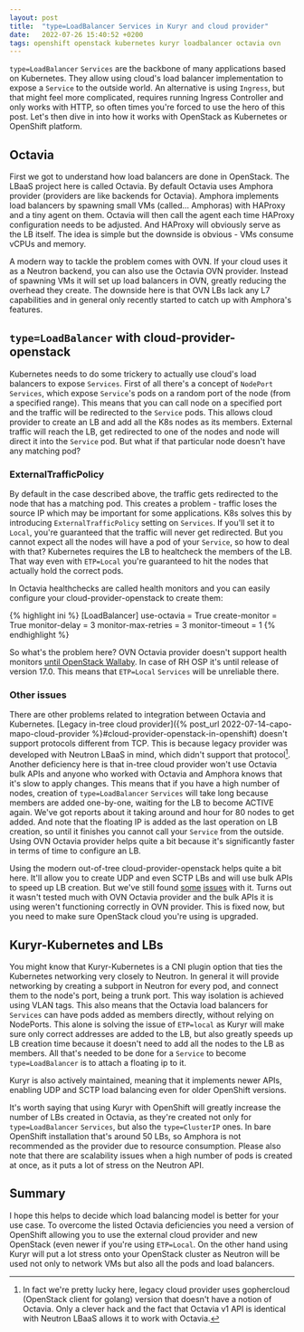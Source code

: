 ```yaml
---
layout: post
title:  "type=LoadBalancer Services in Kuryr and cloud provider"
date:   2022-07-26 15:40:52 +0200
tags: openshift openstack kubernetes kuryr loadbalancer octavia ovn
---
```


`type=LoadBalancer` `Services` are the backbone of many applications based on
Kubernetes. They allow using cloud's load balancer implementation to expose a
`Service` to the outside world. An alternative is using `Ingress`, but that
might feel more complicated, requires running Ingress Controller and only works
with HTTP, so often times you're forced to use the hero of this post. Let's then
dive in into how it works with OpenStack as Kubernetes or OpenShift platform.

## Octavia

First we got to understand how load balancers are done in OpenStack. The
LBaaS project here is called Octavia. By default Octavia uses Amphora provider
(providers are like backends for Octavia). Amphora implements load balancers by
spawning small VMs (called… Amphoras) with HAProxy and a tiny agent on them.
Octavia will then call the agent each time HAProxy configuration needs to be
adjusted. And HAProxy will obviously serve as the LB itself. The idea is simple
but the downside is obvious - VMs consume vCPUs and memory.

A modern way to tackle the problem comes with OVN. If your cloud uses it as a
Neutron backend, you can also use the Octavia OVN provider. Instead of spawning
VMs it will set up load balancers in OVN, greatly reducing the overhead they
create. The downside here is that OVN LBs lack any L7 capabilities and in
general only recently started to catch up with Amphora's features.

## `type=LoadBalancer` with cloud-provider-openstack

Kubernetes needs to do some trickery to actually use cloud's load balancers to
expose `Services`. First of all there's a concept of `NodePort` `Services`,
which expose `Service`'s pods on a random port of the node (from a specified
range). This means that you can call node on a specified port and the traffic
will be redirected to the `Service` pods. This allows cloud provider to create
an LB and add all the K8s nodes as its members. External traffic will reach the
LB, get redirected to one of the nodes and node will direct it into the
`Service` pod. But what if that particular node doesn't have any matching pod?

### ExternalTrafficPolicy

By default in the case described above, the traffic gets redirected to the node
that has a matching pod. This creates a problem - traffic loses the source IP
which may be important for some applications. K8s solves this by introducing
`ExternalTrafficPolicy` setting on `Services`. If you'll set it to `Local`,
you're guaranteed that the traffic will never get redirected. But you cannot
expect all the nodes will have a pod of your `Service`, so how to deal with
that? Kubernetes requires the LB to healtcheck the members of the LB. That way
even with `ETP=Local` you're guaranteed to hit the nodes that actually hold the
correct pods.

In Octavia healthchecks are called health monitors and you can easily
configure your cloud-provider-openstack to create them:

{% highlight ini %}
[LoadBalancer]
use-octavia = True
create-monitor = True
monitor-delay = 3
monitor-max-retries = 3
monitor-timeout = 1
{% endhighlight %}

So what's the problem here? OVN Octavia provider doesn't support health
monitors [until OpenStack
Wallaby](https://docs.openstack.org/releasenotes/ovn-octavia-provider/wallaby.html#new-features).
In case of RH OSP it's until release of version 17.0. This means that
`ETP=Local` `Services` will be unreliable there.

### Other issues

There are other problems related to integration between Octavia and Kubernetes.
[Legacy in-tree cloud provider]({% post_url 2022-07-14-capo-mapo-cloud-provider %}#cloud-provider-openstack-in-openshift)
doesn't support protocols different from TCP. This is because legacy provider
was developed with Neutron LBaaS in mind, which didn't support that
protocol[^1]. Another deficiency here is that in-tree cloud provider won't use
Octavia bulk APIs and anyone who worked with Octavia and Amphora knows that
it's slow to apply changes. This means that if you have a high number of nodes,
creation of `type=LoadBalancer` `Services` will take long because members are
added one-by-one, waiting for the LB to become ACTIVE again. We've got reports
about it taking around and hour for 80 nodes to get added. And note that the
floating IP is added as the last operation on LB creation, so until it finishes
you cannot call your `Service` from the outside. Using OVN Octavia provider
helps quite a bit because it's significantly faster in terms of time to
configure an LB.

Using the modern out-of-tree cloud-provider-openstack helps quite a bit here.
It'll allow you to create UDP and even SCTP LBs and will use bulk APIs to speed
up LB creation. But we've still found
[some](https://bugzilla.redhat.com/show_bug.cgi?id=2042976)
[issues](https://bugzilla.redhat.com/show_bug.cgi?id=2100135) with it. Turns
out it wasn't tested much with OVN Octavia provider and the bulk APIs it is
using weren't functioning correctly in OVN provider. This is fixed now, but you
need to make sure OpenStack cloud you're using is upgraded.

## Kuryr-Kubernetes and LBs

You might know that Kuryr-Kubernetes is a CNI plugin option that ties the
Kubernetes networking very closely to Neutron. In general it will provide
networking by creating a subport in Neutron for every pod, and connect them to
the node's port, being a trunk port. This way isolation is achieved using VLAN
tags. This also means that the Octavia load balancers for `Services` can have
pods added as members directly, without relying on NodePorts. This alone is
solving the issue of `ETP=local` as Kuryr will make sure only correct addresses
are added to the LB, but also greatly speeds up LB creation time because it
doesn't need to add all the nodes to the LB as members. All that's needed to be
done for a `Service` to become `type=LoadBalancer` is to attach a floating ip to
it.

Kuryr is also actively maintained, meaning that it implements newer APIs,
enabling UDP and SCTP load balancing even for older OpenShift versions.

It's worth saying that using Kuryr with OpenShift will greatly increase the
number of LBs created in Octavia, as they're created not only for
`type=LoadBalancer` `Services`, but also the `type=ClusterIP` ones. In bare
OpenShift installation that's around 50 LBs, so Amphora is not recommended as
the provider due to resource consumption. Please also note that there are
scalability issues when a high number of pods is created at once, as it puts a
lot of stress on the Neutron API.

## Summary

I hope this helps to decide which load balancing model is better for your use
case. To overcome the listed Octavia deficiencies you need a version of
OpenShift allowing you to use the external cloud provider and new OpenStack
(even newer if you're using `ETP=Local`. On the other hand using Kuryr will put
a lot stress onto your OpenStack cluster as Neutron will be used not only to
network VMs but also all the pods and load balancers.

[^1]: In fact we're pretty lucky here, legacy cloud provider uses gophercloud
      (OpenStack client for golang) version that doesn't have a notion of 
      Octavia. Only a clever hack and the fact that Octavia v1 API is identical
      with Neutron LBaaS allows it to work with Octavia.
